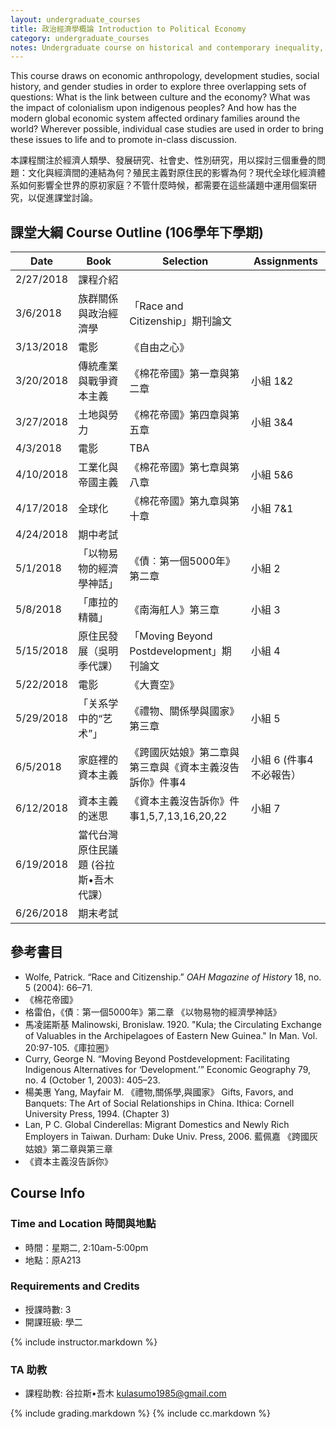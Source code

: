 ```yaml
---
layout: undergraduate_courses
title: 政治經濟學概論 Introduction to Political Economy
category: undergraduate_courses
notes: Undergraduate course on historical and contemporary inequality, focusing on the colonial encounter as well as issues pertaining to class, race, and gender.
---
```


This course draws on economic anthropology, development studies, social history, and gender studies in order to explore three overlapping sets of questions: What is the link between culture and the economy? What was the impact of colonialism upon indigenous peoples? And how has the modern global economic system affected ordinary families around the world? Wherever possible, individual case studies are used in order to bring these issues to life and to promote in-class discussion.

本課程關注於經濟人類學、發展研究、社會史、性別研究，用以探討三個重疊的問題：文化與經濟間的連結為何？殖民主義對原住民的影響為何？現代全球化經濟體系如何影響全世界的原初家庭？不管什麼時候，都需要在這些議題中運用個案研究，以促進課堂討論。

## 課堂大綱 Course Outline (106學年下學期)

| Date | Book | Selection | Assignments |
| ---- | ---- | --------- | ----------- |
| 2/27/2018 | 課程介紹 |   |   |
| 3/6/2018 | 族群關係與政治經濟學 | 「Race and Citizenship」期刊論文 |   |
| 3/13/2018 | 電影 | 《自由之心》 |   |
| 3/20/2018 | 傳統產業與戰爭資本主義 | 《棉花帝國》第一章與第二章 | 小組 1&2 |
| 3/27/2018 | 土地與勞力 | 《棉花帝國》第四章與第五章 | 小組 3&4 |
| 4/3/2018 | 電影 | TBA |   |
| 4/10/2018 | 工業化與帝國主義 | 《棉花帝國》第七章與第八章 | 小組 5&6 |
| 4/17/2018 | 全球化 | 《棉花帝國》第九章與第十章 | 小組 7&1 |
| 4/24/2018 | 期中考試 |   |   |
| 5/1/2018 | 「以物易物的經濟學神話」 | 《債︰第一個5000年》第二章  | 小組 2 |
| 5/8/2018 | 「庫拉的精髓」 | 《南海舡人》第三章 | 小組 3 |
| 5/15/2018 | 原住民發展（吳明季代課） | 「Moving Beyond Postdevelopment」期刊論文  | 小組 4 |
| 5/22/2018 | 電影 | 《大賣空》 |   |
| 5/29/2018 | 「关系学中的“艺术”」 | 《禮物、關係學與國家》第三章  | 小組 5 |
| 6/5/2018 | 家庭裡的資本主義 | 《跨國灰姑娘》第二章與第三章與《資本主義沒告訴你》件事4 | 小組 6  (件事4不必報告） |
| 6/12/2018 | 資本主義的迷思 | 《資本主義沒告訴你》件事1,5,7,13,16,20,22 | 小組 7   |
| 6/19/2018 | 當代台灣原住民議題 (谷拉斯•吾木代課） |   |   |
| 6/26/2018 | 期末考試 |   |   |

## 參考書目
* Wolfe, Patrick. “Race and Citizenship.” *OAH Magazine of History* 18, no. 5 (2004): 66–71.
* 《棉花帝國》
* 格雷伯，《債︰第一個5000年》第二章 《以物易物的經濟學神話》
* 馬凌諾斯基 Malinowski, Bronislaw. 1920. "Kula; the Circulating Exchange of Valuables in the Archipelagoes of Eastern New Guinea." In Man. Vol. 20:97-105.《庫拉圈》
* Curry, George N. “Moving Beyond Postdevelopment: Facilitating Indigenous Alternatives for ‘Development.’” Economic Geography 79, no. 4 (October 1, 2003): 405–23.
* 楊美惠 Yang, Mayfair M. 《禮物,關係學,與國家》 Gifts, Favors, and Banquets: The Art of Social Relationships in China. Ithica: Cornell University Press, 1994. (Chapter 3)
* Lan, P C. Global Cinderellas: Migrant Domestics and Newly Rich Employers in Taiwan. Durham: Duke Univ. Press, 2006. 藍佩嘉 《跨國灰姑娘》第二章與第三章
* 《資本主義沒告訴你》

## Course Info

### Time and Location 時間與地點
* 時間：星期二, 2:10am-5:00pm
* 地點：原A213

### Requirements and Credits
* 授課時數: 3
* 開課班級: 學二

{% include instructor.markdown %}

### TA 助教
* 課程助教: 谷拉斯•吾木 kulasumo1985@gmail.com

{% include grading.markdown %}
{% include cc.markdown %}